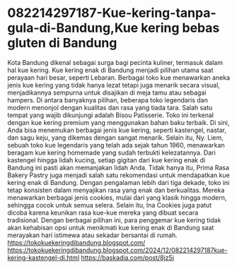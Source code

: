 # 082214297187-Kue-kering-tanpa-gula-di-Bandung,Kue kering bebas gluten di Bandung

Kota Bandung dikenal sebagai surga bagi pecinta kuliner, termasuk dalam hal kue kering. Kue kering enak di Bandung menjadi pilihan utama saat perayaan hari besar, seperti Lebaran. Berbagai toko kue menawarkan aneka jenis kue kering yang tidak hanya lezat tetapi juga menarik secara visual, menjadikannya sempurna untuk disajikan di meja tamu atau sebagai hampers. Di antara banyaknya pilihan, beberapa toko legendaris dan modern menonjol dengan kualitas dan rasa yang tiada tara. Salah satu tempat yang wajib dikunjungi adalah Bisou Patisserie. Toko ini terkenal dengan kue kering premium yang menggunakan bahan baku terbaik. Di sini, Anda bisa menemukan berbagai jenis kue kering, seperti kastengel, nastar, dan sagu keju, yang dikemas dengan sangat menarik. Selain itu, Ny. Liem, sebuah toko kue legendaris yang telah ada sejak tahun 1960, menawarkan beragam kue kering homemade yang sudah terbukti kelezatannya. Dari kastengel hingga lidah kucing, setiap gigitan dari kue kering enak di Bandung ini pasti akan memanjakan lidah Anda. Tidak hanya itu, Prima Rasa Bakery Pastry juga menjadi salah satu rekomendasi untuk mendapatkan kue kering enak di Bandung. Dengan pengalaman lebih dari tiga dekade, toko ini tetap konsisten dalam menyajikan rasa yang enak dan berkualitas. Mereka menawarkan berbagai jenis cookies, mulai dari yang klasik hingga modern, sehingga cocok untuk semua selera. Selain itu, Ina Cookies juga patut dicoba karena keunikan rasa kue-kue mereka yang dibuat secara tradisional. Dengan berbagai pilihan ini, para penggemar kue kering tidak akan kehabisan opsi untuk menikmati kue kering enak di Bandung saat merayakan hari istimewa atau sekadar bersantai di rumah.
https://tokokuekeringdibandung.blogspot.com/
https://tokokuekeringdibandung.blogspot.com/2024/12/082214297187kue-kering-kastengel-di.html
https://baskadia.com/post/8jz5i
